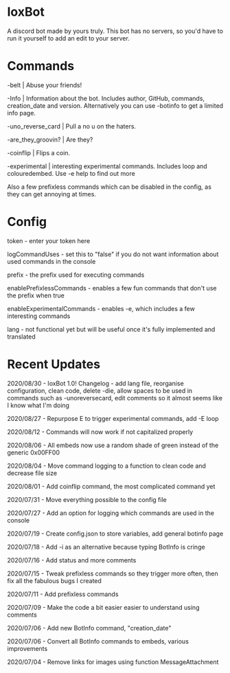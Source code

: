 # IoxBot
A discord bot made by yours truly. This bot has no servers, so you'd have to run it yourself to add an edit to your server.
# Commands
-belt | Abuse your friends!

-Info | Information about the bot. Includes author, GitHub, commands, creation_date and version. Alternatively you can use -botinfo to get a limited info page.

-uno_reverse_card | Pull a no u on the haters.

-are_they_groovin? | Are they?

-coinflip | Flips a coin.

-experimental | interesting experimental commands. Includes loop and colouredembed. Use -e help to find out more

Also a few prefixless commands which can be disabled in the config, as they can get annoying at times.
# Config
token - enter your token here

logCommandUses - set this to "false" if you do not want information about used commands in the console

prefix - the prefix used for executing commands

enablePrefixlessCommands - enables a few fun commands that don't use the prefix when true

enableExperimentalCommands - enables -e, which includes a few interesting commands

lang - not functional yet but will be useful once it's fully implemented and translated
# Recent Updates
2020/08/30 - IoxBot 1.0! Changelog - add lang file, reorganise configuration, clean code, delete -die, allow spaces to be used in commands such as -unoreversecard, edit comments so it almost seems like I know what I'm doing

2020/08/27 - Repurpose E to trigger experimental commands, add -E loop

2020/08/12 - Commands will now work if not capitalized properly

2020/08/06 - All embeds now use a random shade of green instead of the generic 0x00FF00

2020/08/04 - Move command logging to a function to clean code and decrease file size

2020/08/01 - Add coinflip command, the most complicated command yet

2020/07/31 - Move everything possible to the config file

2020/07/27 - Add an option for logging which commands are used in the console

2020/07/19 - Create config.json to store variables, add general botinfo page

2020/07/18 - Add -i as an alternative because typing BotInfo is cringe

2020/07/16 - Add status and more comments 

2020/07/15 - Tweak prefixless commands so they trigger more often, then fix all the fabulous bugs I created

2020/07/11 - Add prefixless commands

2020/07/09 - Make the code a bit easier easier to understand using comments

2020/07/06 - Add new BotInfo command, "creation_date"

2020/07/06 - Convert all BotInfo commands to embeds, various improvements

2020/07/04 - Remove links for images using function MessageAttachment
